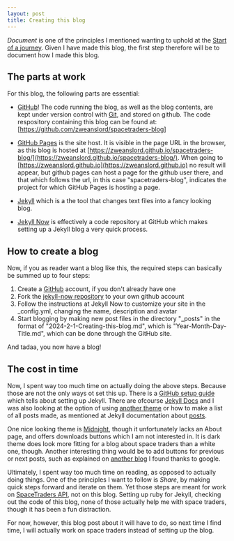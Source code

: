 ```yaml
---
layout: post
title: Creating this blog
---
```


*Document* is one of the principles I mentioned wanting to uphold at the [Start of a journey](https://zweanslord.github.io/spacetraders-blog/Start-of-a-journey/). Given I have made this blog, the first step therefore will be to document how I made this blog.

## The parts at work

For this blog, the following parts are essential:

- [GitHub](https://github.com/)! The code running the blog, as well as the blog contents, are kept under version control with [Git](https://git-scm.com), and stored on github. The code respository containing this blog can be found at: [https://github.com/zweanslord/spacetraders-blog]

- [GitHub Pages](https://pages.github.com/) is the site host. It is visible in the page URL in the browser, as this blog is hosted at [https://zweanslord.github.io/spacetraders-blog/](https://zweanslord.github.io/spacetraders-blog/). When going to [https://zweanslord.github.io](https://zweanslord.github.io) no result will appear, but github pages can host a page for the github user there, and that which follows the url, in this case "spacetraders-blog", indicates the project for which GitHub Pages is hosting a page.

- [Jekyll](https://jekyllrb.com/) which is a the tool that changes text files into a fancy looking blog.

- [Jekyll Now](https://www.jekyllnow.com/) is effectively a code repository at GitHub which makes setting up a Jekyll blog a very quick process.

## How to create a blog

Now, if you as reader want a blog like this, the required steps can basically be summed up to four steps: 
1. Create a [GitHub](https://github.com/) account, if you don't already have one
2. Fork the [jekyll-now repository](https://github.com/barryclark/jekyll-now) to your own github account
3. Follow the instructions at Jekyll Now to customize your site in the _config.yml, changing the name, description and avatar
4. Start blogging by making new post files in the directory "_posts" in the format of "2024-2-1-Creating-this-blog.md", which is "Year-Month-Day-Title.md", which can be done through the GitHub site.

And tadaa, you now have a blog!

## The cost in time

Now, I spent way too much time on actually doing the above steps. Because those are not the only ways ot set this up. There is a [GitHub setup guide](https://docs.github.com/en/pages/setting-up-a-github-pages-site-with-jekyll) which tells about setting up Jekyll. There are ofcourse [Jekyll Docs](https://jekyllrb.com/docs/) and I was also looking at the option of using [another theme](https://docs.github.com/en/pages/setting-up-a-github-pages-site-with-jekyll/adding-a-theme-to-your-github-pages-site-using-jekyll) or how to make a list of all posts made, as mentioned at Jekyll documentation about [posts](https://jekyllrb.com/docs/posts/#displaying-an-index-of-posts).

One nice looking theme is [Midnight](https://pages-themes.github.io/midnight/), though it unfortunately lacks an About page, and offers downloads buttons which I am not interested in. It is dark theme does look more fitting for a blog about space traders than a white one, though. Another interesting thing would be to add buttons for previous or next posts, such as explained on [another blog](https://guypursey.com/blog/202104171135-next-previous-nav-links-jekyll-blog) I found thanks to google.

Ultimately, I spent way too much time on reading, as opposed to actually doing things. One of the principles I want to follow is *Share*, by making quick steps forward and iterate on them. Yet those steps are meant for work on [SpaceTraders API](https://spacetraders.io/), not on this blog. Setting up ruby for Jekyll, checking out the code of this blog, none of those actually help me with space traders, though it has been a fun distraction.

For now, however, this blog post about it will have to do, so next time I find time, I will actually work on space traders instead of setting up the blog.
